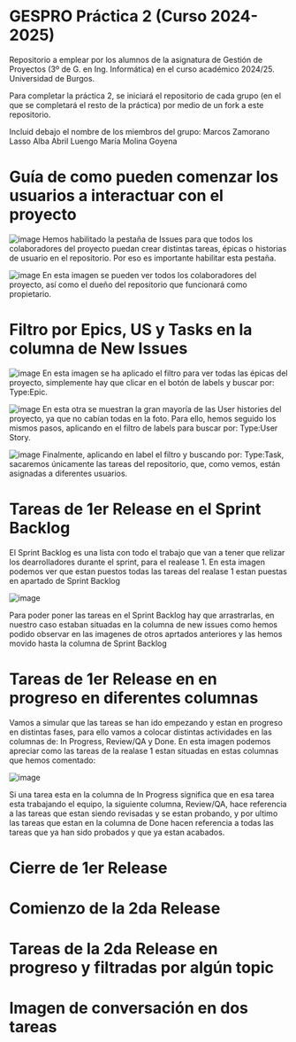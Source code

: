 # GESPRO Práctica 2 (Curso 2024-2025)
Repositorio a emplear por los alumnos de la asignatura de Gestión de Proyectos (3º de G. en Ing. Informática) en el curso académico 2024/25. Universidad de Burgos.

Para completar la práctica 2, se iniciará el repositorio de cada grupo (en el que se completará el resto de la práctica) por medio de un fork a este repositorio.

Incluid debajo el nombre de los miembros del grupo:
Marcos Zamorano Lasso
Alba Abril Luengo
María Molina Goyena

# Guía de como pueden comenzar los usuarios a interactuar con el proyecto




![image](https://github.com/user-attachments/assets/a00435b8-9392-41ef-bed6-e13a4af27a15)
Hemos habilitado la pestaña de Issues para que todos los colaboradores del proyecto puedan crear distintas tareas, épicas o historias de usuario en el repositorio. Por eso es importante habilitar esta pestaña.

![image](https://github.com/user-attachments/assets/d56f5d4a-16bb-438f-8139-58893e405fce)
En esta imagen se pueden ver todos los colaboradores del proyecto, así como el dueño del repositorio que funcionará como propietario.


# Filtro por Epics, US y Tasks en la columna de New Issues 

![image](https://github.com/user-attachments/assets/74c28daa-9b03-49ae-ba0b-f7864efa0200)
En esta imagen se ha aplicado el filtro para ver todas las épicas del proyecto, simplemente hay que clicar en el botón de labels y buscar por: Type:Epic.


![image](https://github.com/user-attachments/assets/cf0fb41a-ee3c-461c-a57d-da57fa8f0e65)
En esta otra se muestran la gran mayoría de las User histories del proyecto, ya que no cabían todas en la foto. Para ello, hemos seguido los mismos pasos, aplicando en el filtro de labels para buscar por: Type:User Story.


![image](https://github.com/user-attachments/assets/63c8e6d1-b3b7-401e-90ba-f627d6fff5bd)
Finalmente, aplicando en label el filtro y buscando por: Type:Task, sacaremos únicamente las tareas del repositorio, que, como vemos, están asignadas a diferentes usuarios.



# Tareas de 1er Release en el Sprint Backlog 
El Sprint Backlog es una lista con todo el trabajo que van a tener que relizar los dearrolladores durante el sprint, para el realease 1.
En esta imagen podemos ver que estan puestos todas las tareas del realase 1 estan puestas en apartado de Sprint Backlog

![image](https://github.com/user-attachments/assets/387e8f8f-9d37-49d6-abea-b155aeaea33b)

Para poder poner las tareas en el Sprint Backlog hay que arrastrarlas, en nuestro caso estaban situadas en la columna de new issues como hemos podido observar en las imagenes de otros aprtados anteriores y las hemos movido hasta la columna de Sprint Backlog

# Tareas de 1er Release en en progreso en diferentes columnas
Vamos a simular que las tareas se han ido empezando y estan en progreso en distintas fases, para ello vamos a colocar distintas actividades en las columnas de: In Progress, Review/QA y Done.
En esta imagen podemos apreciar como las tareas de la realase 1 estan situadas en estas columnas que hemos comentado:

![image](https://github.com/user-attachments/assets/307893a5-cdf9-43c8-996b-b06f8f231c1f)

Si una tarea esta en la columna de In Progress significa que en esa tarea esta trabajando el equipo, la siguiente columna, Review/QA, hace referencia a las tareas que estan siendo revisadas y se estan probando, y por ultimo las tareas que estan en la columna de Done hacen referencia a todas las tareas que ya han sido probados y que ya estan acabados.

# Cierre de 1er Release


# Comienzo de la 2da Release

# Tareas de la 2da Release en progreso y filtradas por algún topic

# Imagen de conversación en dos tareas
